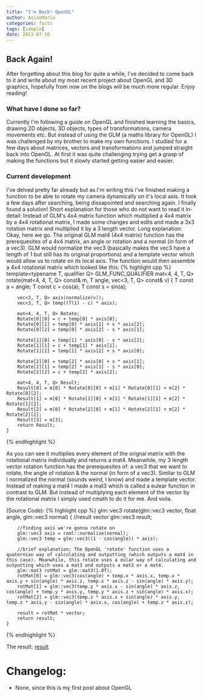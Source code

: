 ```yaml
---
title: "I'm Back! OpenGL"
author: AsianMario
categories: facts
tags: [sample]
date: 2021-07-10
---
```


## Back Again!

After forgetting about this blog for quite a while, I've decided to come back to it and write about my most recent project about OpenGL and 3D graphics, hopefully from now on the blogs will be much more regular. Enjoy reading!

### What have I done so far?

Currently I'm following a guide on OpenGL and finished learning the basics, drawing 2D objects, 3D objects, types of transformations, camera movements etc.
But instead of using the GLM (a maths library for OpenGL) I was challenged by my brother to make my own functions. I studied for a few days about matrices, vectors and transformations and jumped straight back into OpenGL.
At first it was quite challenging trying get a grasp of making the functions but it slowly started getting easier and easier.

### Current development

I've delved pretty far already but as I'm writing this i've finished making a function to be able to rotate my camera dynamically on it's local axis. It took a few days after searching, being dissapointed and searching again. I finally found a solution!
Short explanation for those who do not want to read it in-detail: Instead of GLM's 4x4 matrix function which multiplied a 4x4 matrix by a 4x4 rotational matrix, I made some changes and edits and made a 3x3 rotation matrix and multiplied it by a 3 length vector.
Long explanation:
Okay, here we go. The original GLM mat4 (4x4 matrix) function has the prerequesites of a 4x4 matrix, an angle or rotation and a normal (in form of a vec3). GLM would normalize the vec3 (basically makes the vec3 have a length of 1 but still has its original proportions) and a template vector which would allow us to rotate on its local axis.
The function would then assemble a 4x4 rotational matrix which looked like this:
{% highlight cpp %}
template<typename T, qualifier Q>
GLM_FUNC_QUALIFIER mat<4, 4, T, Q> rotate(mat<4, 4, T, Q> const& m, T angle, vec<3, T, Q> const& v)
{
T const a = angle;
T const c = cos(a);
T const s = sin(a);

    	vec<3, T, Q> axis(normalize(v));
    	vec<3, T, Q> temp((T(1) - c) * axis);

    	mat<4, 4, T, Q> Rotate;
    	Rotate[0][0] = c + temp[0] * axis[0];
    	Rotate[0][1] = temp[0] * axis[1] + s * axis[2];
    	Rotate[0][2] = temp[0] * axis[2] - s * axis[1];

    	Rotate[1][0] = temp[1] * axis[0] - s * axis[2];
    	Rotate[1][1] = c + temp[1] * axis[1];
    	Rotate[1][2] = temp[1] * axis[2] + s * axis[0];

    	Rotate[2][0] = temp[2] * axis[0] + s * axis[1];
    	Rotate[2][1] = temp[2] * axis[1] - s * axis[0];
    	Rotate[2][2] = c + temp[2] * axis[2];

    	mat<4, 4, T, Q> Result;
    	Result[0] = m[0] * Rotate[0][0] + m[1] * Rotate[0][1] + m[2] * Rotate[0][2];
    	Result[1] = m[0] * Rotate[1][0] + m[1] * Rotate[1][1] + m[2] * Rotate[1][2];
    	Result[2] = m[0] * Rotate[2][0] + m[1] * Rotate[2][1] + m[2] * Rotate[2][2];
    	Result[3] = m[3];
    	return Result;
    }

{% endhighlight %}

As you can see it multiplies every element of the orignal matrix with the rotational matrix individually and returns a mat4.
Meanwhile, my 3 length vector rotation function has the prerequesites of: a vec3 that we want to rotate, the angle of rotation & the normal (in form of a vec3). Similar to GLM I normalized the normal (sounds weird, I know) and made a template vector.
Instead of making a mat4 I made a mat3 which is called a eulear function in contrast to GLM. But instead of multiplying each element of the vector by the rotational matrix I simply used cmath to do it for me.
And voila.

(Source Code):
{% highlight cpp %}
glm::vec3 rotate(glm::vec3 vector, float angle, glm::vec3 normal) {
//result vector
glm::vec3 result;

    	//finding axis we're gonna rotate on
    	glm::vec3 axis = roml::normalize(normal);
    	glm::vec3 temp = glm::vec3((1 - cos(angle)) * axis);

    	//brief explanation; The OpenGL 'rotate' function uses a quaternian way of calculating and outputting (which outputs a mat4 in this case). Meanwhile, this rotate uses a eular way of calculating and outputting which uses a mat3 and outputs a mat3 or a mat4.
    	glm::mat3 rotMat = glm::mat3(1.0f);
    	rotMat[0] = glm::vec3(cos(angle) + temp.x * axis.x, temp.x * axis.y + sin(angle) * axis.z, temp.x * axis.z - sin(angle) * axis.y);
    	rotMat[1] = glm::vec3(temp.y * axis.x - sin(angle) * axis.z, cos(angle) + temp.y * axis.y, temp.y * axis.z + sin(angle) * axis.x);
    	rotMat[2] = glm::vec3(temp.z * axis.x + sin(angle) * axis.y, temp.z * axis.y - sin(angle) * axis.x, cos(angle) + temp.z * axis.z);

    	result = rotMat * vector;
    	return result;
    }

{% endhighlight %}

The result:
[result](https://drive.google.com/file/d/1Ho56khGLMVN44mfVZeS4y1TKVynoRaZM/view?usp=sharing)

# Changelog:

- None, since this is my first post about OpenGL
